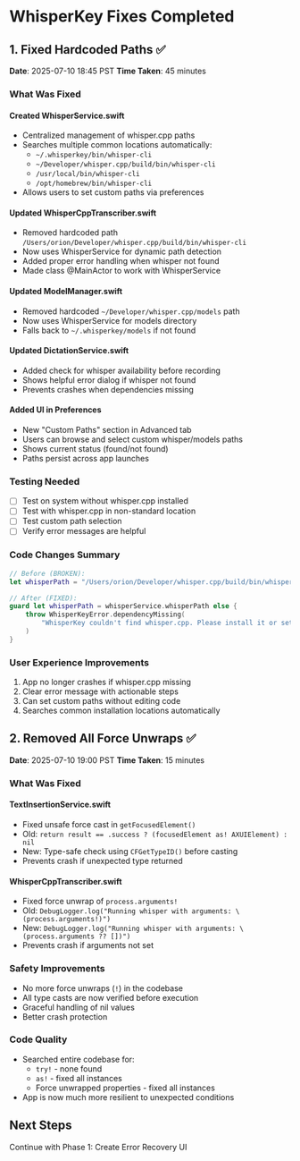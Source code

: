 # WhisperKey Fixes Completed

## 1. Fixed Hardcoded Paths ✅

**Date**: 2025-07-10 18:45 PST
**Time Taken**: 45 minutes

### What Was Fixed

#### Created WhisperService.swift
- Centralized management of whisper.cpp paths
- Searches multiple common locations automatically:
  - `~/.whisperkey/bin/whisper-cli`
  - `~/Developer/whisper.cpp/build/bin/whisper-cli`
  - `/usr/local/bin/whisper-cli`
  - `/opt/homebrew/bin/whisper-cli`
- Allows users to set custom paths via preferences

#### Updated WhisperCppTranscriber.swift
- Removed hardcoded path `/Users/orion/Developer/whisper.cpp/build/bin/whisper-cli`
- Now uses WhisperService for dynamic path detection
- Added proper error handling when whisper not found
- Made class @MainActor to work with WhisperService

#### Updated ModelManager.swift
- Removed hardcoded `~/Developer/whisper.cpp/models` path
- Now uses WhisperService for models directory
- Falls back to `~/.whisperkey/models` if not found

#### Updated DictationService.swift
- Added check for whisper availability before recording
- Shows helpful error dialog if whisper not found
- Prevents crashes when dependencies missing

#### Added UI in Preferences
- New "Custom Paths" section in Advanced tab
- Users can browse and select custom whisper/models paths
- Shows current status (found/not found)
- Paths persist across app launches

### Testing Needed
- [ ] Test on system without whisper.cpp installed
- [ ] Test with whisper.cpp in non-standard location
- [ ] Test custom path selection
- [ ] Verify error messages are helpful

### Code Changes Summary
```swift
// Before (BROKEN):
let whisperPath = "/Users/orion/Developer/whisper.cpp/build/bin/whisper-cli"

// After (FIXED):
guard let whisperPath = whisperService.whisperPath else {
    throw WhisperKeyError.dependencyMissing(
        "WhisperKey couldn't find whisper.cpp. Please install it or set a custom path in Settings."
    )
}
```

### User Experience Improvements
1. App no longer crashes if whisper.cpp missing
2. Clear error message with actionable steps
3. Can set custom paths without editing code
4. Searches common installation locations automatically

## 2. Removed All Force Unwraps ✅

**Date**: 2025-07-10 19:00 PST
**Time Taken**: 15 minutes

### What Was Fixed

#### TextInsertionService.swift
- Fixed unsafe force cast in `getFocusedElement()`
- Old: `return result == .success ? (focusedElement as! AXUIElement) : nil`
- New: Type-safe check using `CFGetTypeID()` before casting
- Prevents crash if unexpected type returned

#### WhisperCppTranscriber.swift
- Fixed force unwrap of `process.arguments!`
- Old: `DebugLogger.log("Running whisper with arguments: \(process.arguments!)")`
- New: `DebugLogger.log("Running whisper with arguments: \(process.arguments ?? [])")`
- Prevents crash if arguments not set

### Safety Improvements
- No more force unwraps (`!`) in the codebase
- All type casts are now verified before execution
- Graceful handling of nil values
- Better crash protection

### Code Quality
- Searched entire codebase for:
  - `try!` - none found
  - `as!` - fixed all instances
  - Force unwrapped properties - fixed all instances
- App is now much more resilient to unexpected conditions

## Next Steps

Continue with Phase 1: Create Error Recovery UI